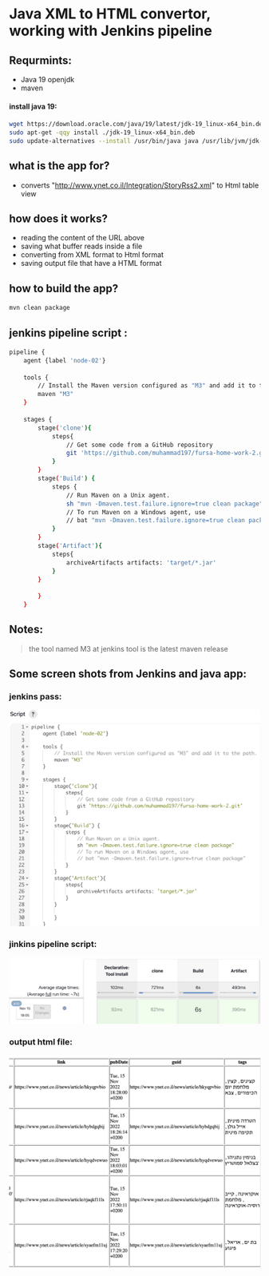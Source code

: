 # Java XML to HTML convertor, working with Jenkins pipeline
## Requrmints:
- Java 19 openjdk 
- maven 

#### install java 19:
```sh
wget https://download.oracle.com/java/19/latest/jdk-19_linux-x64_bin.deb
sudo apt-get -qqy install ./jdk-19_linux-x64_bin.deb
sudo update-alternatives --install /usr/bin/java java /usr/lib/jvm/jdk-19/bin/java 1919
```

## what is the app for?

- converts "http://www.ynet.co.il/Integration/StoryRss2.xml" to Html table view

## how does it works?
- reading the content of the URL above
- saving what buffer reads inside a file 
- converting from XML format to Html format 
- saving output file that have a HTML format 

## how to build the app?
```sh
mvn clean package
```

## jenkins pipeline script :
```sh 
pipeline {
    agent {label 'node-02'}

    tools {
        // Install the Maven version configured as "M3" and add it to the path.
        maven "M3"
    }

    stages {
        stage('clone'){
            steps{
                // Get some code from a GitHub repository
                git 'https://github.com/muhammad197/fursa-home-work-2.git'
            }
        }
        stage('Build') {
            steps {
                // Run Maven on a Unix agent.
                sh "mvn -Dmaven.test.failure.ignore=true clean package"
                // To run Maven on a Windows agent, use
                // bat "mvn -Dmaven.test.failure.ignore=true clean package"
            }
        }
        stage('Artifact'){
            steps{
                archiveArtifacts artifacts: 'target/*.jar'
            }
        }
            
        }
    }

```

## Notes:
> the tool named M3 at jenkins tool is the latest maven release  



## Some screen shots from Jenkins and java app:
### jenkins pass:
![alt text](https://github.com/muhammad197/fursa-home-work-2/blob/46e1ae66fec0a509d89f6c25d71ef0db911c6dd1/jenscript.png)
### jinkins pipeline script:
![alt text](https://github.com/muhammad197/fursa-home-work-2/blob/46e1ae66fec0a509d89f6c25d71ef0db911c6dd1/jenscreen.png)
### output html file:
![alt text](https://github.com/muhammad197/fursa-home-work-2/blob/46e1ae66fec0a509d89f6c25d71ef0db911c6dd1/finaloutput.png)
